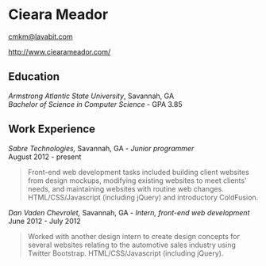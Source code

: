 Cieara Meador
=============

cmkm@lavabit.com

http://www.ciearameador.com/

Education
---------

*Armstrong Atlantic State University*, Savannah, GA<br>
_Bachelor of Science in Computer Science_ - GPA 3.85

Work Experience
---------------

*Sabre Technologies,* Savannah, GA - _Junior programmer_<br>
August 2012 - present

> Front-end web development tasks included building client websites from 
> design mockups, modifying existing websites to meet clients' needs, and 
> maintaining websites with routine web changes. HTML/CSS/Javascript 
> (including jQuery) and introductory ColdFusion.

*Dan Vaden Chevrolet,* Savannah, GA - _Intern, front-end web development_<br>
June 2012 - July 2012

> Worked with another design intern to create design concepts for several
> websites relating to the automotive sales industry using Twitter Bootstrap.
> HTML/CSS/Javascript (including jQuery).
